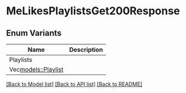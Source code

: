 # MeLikesPlaylistsGet200Response

## Enum Variants

| Name | Description |
|---- | -----|
| Playlists |  |
| Vec<models::Playlist> |  |

[[Back to Model list]](../README.md#documentation-for-models) [[Back to API list]](../README.md#documentation-for-api-endpoints) [[Back to README]](../README.md)



